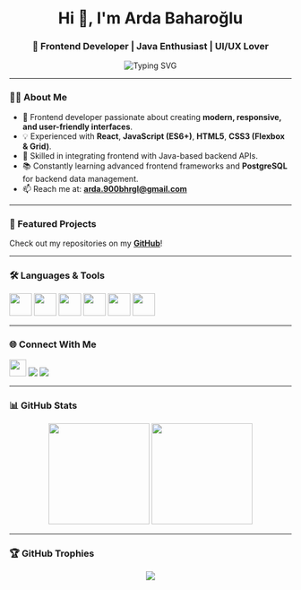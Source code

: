 <h1 align="center">Hi 👋, I'm Arda Baharoğlu</h1>
<h3 align="center">🎨 Frontend Developer | Java Enthusiast | UI/UX Lover</h3>

<p align="center">
  <img src="https://readme-typing-svg.demolab.com?font=Fira+Code&weight=500&size=22&duration=3000&pause=1000&color=FF5733&center=true&vCenter=true&width=500&lines=Frontend+Developer+%7C+React+%7C+JavaScript;UI%2FUX+Enthusiast+%7C+Responsive+Design;Java+Backend+Support" alt="Typing SVG" />
</p>

---

### 👨‍💻 About Me

- 🚀 Frontend developer passionate about creating **modern, responsive, and user-friendly interfaces**.
- 💡 Experienced with **React**, **JavaScript (ES6+)**, **HTML5**, **CSS3 (Flexbox & Grid)**.
- 🔧 Skilled in integrating frontend with Java-based backend APIs.
- 📚 Constantly learning advanced frontend frameworks and **PostgreSQL** for backend data management.
- 📫 Reach me at: **arda.900bhrgl@gmail.com**

---

### 📂 Featured Projects

Check out my repositories on my [**GitHub**](https://github.com/baharogluarda?tab=repositories)!

---

### 🛠️ Languages & Tools

<p align="left">
  <a href="https://reactjs.org/" target="_blank"><img src="https://cdn.jsdelivr.net/gh/devicons/devicon/icons/react/react-original.svg" width="40" height="40"/></a>
  <a href="https://developer.mozilla.org/en-US/docs/Web/JavaScript" target="_blank"><img src="https://cdn.jsdelivr.net/gh/devicons/devicon/icons/javascript/javascript-original.svg" width="40" height="40"/></a>
  <a href="https://www.w3.org/html/" target="_blank"><img src="https://cdn.jsdelivr.net/gh/devicons/devicon/icons/html5/html5-original.svg" width="40" height="40"/></a>
  <a href="https://www.w3schools.com/css/" target="_blank"><img src="https://cdn.jsdelivr.net/gh/devicons/devicon/icons/css3/css3-original.svg" width="40" height="40"/></a>
  <a href="https://www.java.com" target="_blank"><img src="https://cdn.jsdelivr.net/gh/devicons/devicon/icons/java/java-original.svg" width="40" height="40"/></a>
  <a href="https://www.postgresql.org" target="_blank"><img src="https://cdn.jsdelivr.net/gh/devicons/devicon/icons/postgresql/postgresql-original.svg" width="40" height="40"/></a>
</p>

---

### 🌐 Connect With Me

<p align="left">
  <a href="https://www.linkedin.com/in/baharogluarda-frontend-developer" target="_blank"><img src="https://skillicons.dev/icons?i=linkedin" height="30" /></a>
  <a href="https://www.hackerrank.com/profile/arda_900bhrgl" target="_blank"><img src="https://img.shields.io/badge/HackerRank-%232EC866?style=for-the-badge&logo=HackerRank&logoColor=white" /></a>
  <a href="https://leetcode.com/u/baharogluarda" target="_blank"><img src="https://img.shields.io/badge/LeetCode-%23FFA116?style=for-the-badge&logo=leetcode&logoColor=black" /></a>
</p>

---

### 📊 GitHub Stats

<p align="center">
  <img src="https://github-readme-stats.vercel.app/api?username=baharogluarda&show_icons=true&theme=github_dark" height="180"/>
  <img src="https://github-readme-stats.vercel.app/api/top-langs/?username=baharogluarda&layout=compact&theme=github_dark" height="180"/>
</p>

---

### 🏆 GitHub Trophies

<p align="center">
  <img src="https://github-profile-trophy.vercel.app/?username=baharogluarda&theme=onedark&column=4" />
</p>
